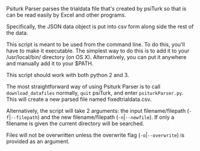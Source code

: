 Psiturk Parser parses the trialdata file that's created by psiTurk so that is can be read easily by Excel and other programs.

Specifically, the JSON data object is put into csv form along side the rest of the data.

This script is meant to be used from the command line. To do this, you'll have to make it executable.
The simplest way to do this is to add it to your /usr/local/bin/ directory (on OS X).
Alternatively, you can put it anywhere and manually add it to your $PATH.

This script should work with both python 2 and 3.

The most straightforward way of using Psiturk Parser is to call `download_datafiles` normally, `quit` psiTurk,
and enter `psiturkParser.py`. This will create a new parsed file named fixedtrialdata.csv.

Alternatively, the script will take 2 arguments: the input filename/filepath (`-f`|`--filepath`) and the new filename/filepath (`-n`|`--newfile`).
If only a filename is given the current directory will be searched.

Files will not be overwritten unless the overwrite flag (`-o`|`--overwrite`) is provided as an argument.


